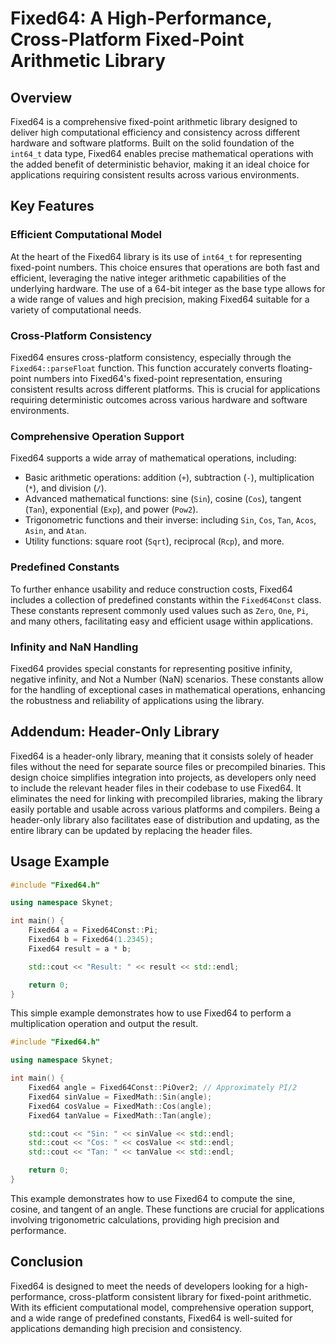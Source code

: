 # Fixed64: A High-Performance, Cross-Platform Fixed-Point Arithmetic Library

## Overview

Fixed64 is a comprehensive fixed-point arithmetic library designed to deliver high computational efficiency and consistency across different hardware and software platforms. Built on the solid foundation of the `int64_t` data type, Fixed64 enables precise mathematical operations with the added benefit of deterministic behavior, making it an ideal choice for applications requiring consistent results across various environments.

## Key Features

### Efficient Computational Model

At the heart of the Fixed64 library is its use of `int64_t` for representing fixed-point numbers. This choice ensures that operations are both fast and efficient, leveraging the native integer arithmetic capabilities of the underlying hardware. The use of a 64-bit integer as the base type allows for a wide range of values and high precision, making Fixed64 suitable for a variety of computational needs.

### Cross-Platform Consistency

Fixed64 ensures cross-platform consistency, especially through the `Fixed64::parseFloat` function. This function accurately converts floating-point numbers into Fixed64's fixed-point representation, ensuring consistent results across different platforms. This is crucial for applications requiring deterministic outcomes across various hardware and software environments.

### Comprehensive Operation Support

Fixed64 supports a wide array of mathematical operations, including:

- Basic arithmetic operations: addition (`+`), subtraction (`-`), multiplication (`*`), and division (`/`).
- Advanced mathematical functions: sine (`Sin`), cosine (`Cos`), tangent (`Tan`), exponential (`Exp`), and power (`Pow2`).
- Trigonometric functions and their inverse: including `Sin`, `Cos`, `Tan`, `Acos`, `Asin`, and `Atan`.
- Utility functions: square root (`Sqrt`), reciprocal (`Rcp`), and more.

### Predefined Constants

To further enhance usability and reduce construction costs, Fixed64 includes a collection of predefined constants within the `Fixed64Const` class. These constants represent commonly used values such as `Zero`, `One`, `Pi`, and many others, facilitating easy and efficient usage within applications.

### Infinity and NaN Handling

Fixed64 provides special constants for representing positive infinity, negative infinity, and Not a Number (NaN) scenarios. These constants allow for the handling of exceptional cases in mathematical operations, enhancing the robustness and reliability of applications using the library.

## Addendum: Header-Only Library

Fixed64 is a header-only library, meaning that it consists solely of header files without the need for separate source files or precompiled binaries. This design choice simplifies integration into projects, as developers only need to include the relevant header files in their codebase to use Fixed64. It eliminates the need for linking with precompiled libraries, making the library easily portable and usable across various platforms and compilers. Being a header-only library also facilitates ease of distribution and updating, as the entire library can be updated by replacing the header files.

## Usage Example

```cpp
#include "Fixed64.h"

using namespace Skynet;

int main() {
    Fixed64 a = Fixed64Const::Pi;
    Fixed64 b = Fixed64(1.2345);
    Fixed64 result = a * b;

    std::cout << "Result: " << result << std::endl;

    return 0;
}
```

This simple example demonstrates how to use Fixed64 to perform a multiplication operation and output the result.

```cpp
#include "Fixed64.h"

using namespace Skynet;

int main() {
    Fixed64 angle = Fixed64Const::PiOver2; // Approximately PI/2
    Fixed64 sinValue = FixedMath::Sin(angle);
    Fixed64 cosValue = FixedMath::Cos(angle);
    Fixed64 tanValue = FixedMath::Tan(angle);

    std::cout << "Sin: " << sinValue << std::endl;
    std::cout << "Cos: " << cosValue << std::endl;
    std::cout << "Tan: " << tanValue << std::endl;

    return 0;
}
```

This example demonstrates how to use Fixed64 to compute the sine, cosine, and tangent of an angle. These functions are crucial for applications involving trigonometric calculations, providing high precision and performance.

## Conclusion

Fixed64 is designed to meet the needs of developers looking for a high-performance, cross-platform consistent library for fixed-point arithmetic. With its efficient computational model, comprehensive operation support, and a wide range of predefined constants, Fixed64 is well-suited for applications demanding high precision and consistency.